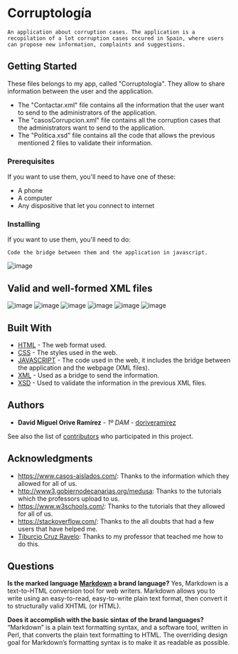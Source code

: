 # Corruptología

```
An application about corruption cases. The application is a recopilation of a lot corruption cases occured in Spain, where users can propose new information, complaints and suggestions.
```

## Getting Started

These files belongs to my app, called "Corruptología". They allow to share information between the user and the application.

* The "Contactar.xml" file contains all the information that the user want to send to the administrators of the application.
* The "casosCorrupcion.xml" file contains all the corruption cases that the administrators want to send to the application.
* The "Politica.xsd" file contains all the code that allows the previous mentioned 2 files to validate their information.

### Prerequisites

If you want to use them, you'll need to have one of these:

* A phone
* A computer
* Any dispositive that let you connect to internet

### Installing

If you want to use them, you'll need to do:

```
Code the bridge between them and the application in javascript.
```

![image](https://i.gyazo.com/24dfaaab34ff034e2f36d5b6f66b4776.png)

## Valid and well-formed XML files

![image](https://i.gyazo.com/c5f7f74b22de62f29268fe5e7f90c874.png)
![image](https://i.gyazo.com/5368e0b7c56b764bd5091265faf7ddf0.png)
![image](https://i.gyazo.com/cb30045dab37810f937b620eadaf5509.png)
![image](https://i.gyazo.com/3817ab69c3d365a6b904c4c76a0cd5c4.png)
![image](https://i.gyazo.com/4e7c1a6e44d1e20768d637602bc5338b.png)
![image](https://i.gyazo.com/07c9551139a61e3b13ee0afdd5f68e06.png)


## Built With

* [HTML](https://www.w3schools.com/html/) - The web format used.
* [CSS](https://www.w3schools.com/css/) - The styles used in the web.
* [JAVASCRIPT](https://www.w3schools.com/js/) - The code used in the web, it includes the bridge between the application and the webpage (XML files).
* [XML](https://www.w3schools.com/xml/) - Used as a bridge to send the information.
* [XSD](https://www.w3schools.com/xml/schema_intro.asp) - Used to validate the information in the previous XML files.

## Authors

* **David Miguel Orive Ramírez** - *1º DAM* - [doriveramirez](https://github.com/doriveramirez)

See also the list of [contributors](https://github.com/doriveramirez/Actividad6/contributors) who participated in this project.

## Acknowledgments

* https://www.casos-aislados.com/: Thanks to the information which they allowed for all of us.
* http://www3.gobiernodecanarias.org/medusa: Thanks to the tutorials which the professors upload to us.
* https://www.w3schools.com/: Thanks to the tutorials that they allowed for all of us.
* https://stackoverflow.com/: Thanks to the all doubts that had a few users that have helped me.
* [Tiburcio Cruz Ravelo](https://github.com/tcrurav): Thanks to my professor that teached me how to do this.

## Questions

**Is the marked language [Markdown](https://es.wikipedia.org/wiki/Markdown) a brand language?**
Yes, Markdown is a text-to-HTML conversion tool for web writers. Markdown allows you to write using an easy-to-read, easy-to-write plain text format, then convert it to structurally valid XHTML (or HTML).

**Does it accomplish with the basic sintax of the brand languages?**
“Markdown” is a plain text formatting syntax, and a software tool, written in Perl, that converts the plain text formatting to HTML.
The overriding design goal for Markdown’s formatting syntax is to make it as readable as possible.

